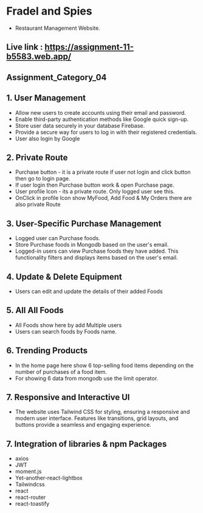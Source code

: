 # Fradel and Spies
- Restaurant Management Website.

## Live link : https://assignment-11-b5583.web.app/

## Assignment_Category_04


## 1. User Management

- Allow new users to create accounts using their email and password.
- Enable third-party authentication methods like Google quick sign-up.
- Store user data securely in your database Firebase.
- Provide a secure way for users to log in with their registered credentials.
- User also login by Google

## 2. Private Route

- Purchase button - it is a private route if user not login and click button then go to login page.
- If user login then Purchase button work & open Purchase page.
- User profile Icon - its a private route. Only logged user see this.
- OnClick in profile Icon show MyFood, Add Food & My Orders there are also private Route

## 3. User-Specific Purchase Management
- Logged user can Purchase foods.
- Store Purchase foods in Mongodb based on the user's email.
- Logged-in users can view Purchase foods they have added. This functionality filters and displays items based on the user's email.

## 4. Update & Delete Equipment
- Users can edit and update the details of their added Foods

## 5. All All Foods
- All Foods show here by add Multiple users
- Users can search foods by Foods name.

## 6. Trending Products
- In the home page here show 6 top-selling food items depending on the number of purchases of a food item.
- For showing 6 data from mongodb use the limit operator.

## 7. Responsive and Interactive UI
- The website uses Tailwind CSS for styling, ensuring a responsive and modern user interface. Features like transitions, grid layouts, and buttons provide a seamless and engaging experience. 

## 7. Integration of libraries & npm Packages
- axios
- JWT
- moment.js
- Yet-another-react-lightbox
- Tailwindcss
- react
- react-router
- react-toastify
